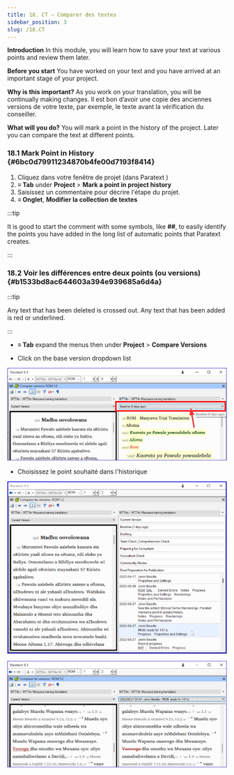```yaml
---
title: 18. CT – Comparer des textes
sidebar_position: 3
slug: /18.CT
---
```




**Introduction** In this module, you will learn how to save your text at various points and review them later.


**Before you start** You have worked on your text and you have arrived at an important stage of your project.


**Why is this important?**  As you work on your translation, you will be continually making changes. Il est bon d’avoir une copie des anciennes versions de votre texte, par exemple, le texte avant la vérification du conseiller.


**What will you do?**  You will mark a point in the history of the project. Later you can compare the text at different points.


### 18.1 Mark Point in History {#6bc0d79911234870b4fe00d7193f8414}

1. Cliquez dans votre fenêtre de projet (dans Paratext )
1. **≡ Tab** under **Project** &gt; **Mark a point in project history**
1. Saisissez un commentaire pour décrire l'étape du projet.
1. **≡ Onglet**, **Modifier la collection de textes**  

:::tip

It is good to start the comment with some symbols, like **##**, to easily identify the points you have added in the long list of automatic points that Paratext creates.

:::




### 18.2 Voir les différences entre deux points (ou versions) {#b1533bd8ac644603a394e939685a6d4a}


:::tip

Any text that has been deleted is crossed out. Any text that has been added is red or underlined.

:::



- **≡ Tab** expand the menus then under **Project** &gt; **Compare Versions**

<div class='notion-row'>
<div class='notion-column' style={{width: 'calc((100% - (min(32px, 4vw) * 1)) * 0.5)'}}>

- Click on the base version dropdown list

</div><div className='notion-spacer'></div>

<div class='notion-column' style={{width: 'calc((100% - (min(32px, 4vw) * 1)) * 0.5)'}}>

![](./9214547.png)

</div><div className='notion-spacer'></div>
</div>


<div class='notion-row'>
<div class='notion-column' style={{width: 'calc((100% - (min(32px, 4vw) * 1)) * 0.5000000000000001)'}}>

- Choisissez le point souhaité dans l'historique

</div><div className='notion-spacer'></div>

<div class='notion-column' style={{width: 'calc((100% - (min(32px, 4vw) * 1)) * 0.5)'}}>

![](./1950342118.png)

![](./621740961.png)

</div><div className='notion-spacer'></div>
</div>

